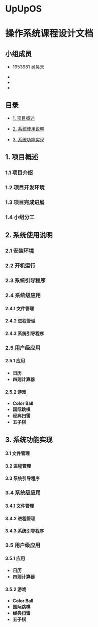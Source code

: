 # UpUpOS



# 操作系统课程设计文档



## 小组成员

+ 1953981 吴昊天
+ 

+ 

+ 



## 目录

+ [1. 项目概述](#1-项目概述 )

+ [2. 系统使用说明](#2-系统使用说明)

+ [3. 系统功能实现](#3-系统功能实现)





## 1. 项目概述



### 1.1 项目介绍

### 1.2 项目开发环境

### 1.3 项目完成进展

### 1.4 小组分工





## 2. 系统使用说明



### 2.1 安装环境

### 2.2 开机运行

### 2.3 系统引导程序

### 2.4 系统级应用



#### 2.4.1 文件管理

#### 2.4.2 进程管理

#### 2.4.3 系统引导程序

### 2.5 用户级应用



#### 2.5.1 应用

+ **日历**
+ **四则计算器**

#### 2.5.2 游戏

+ **Color Ball**
+ **国际跳棋**
+ **经典扫雷**
+ **五子棋**

## 3. 系统功能实现

#### 3.1 文件管理

#### 3.2 进程管理

#### 3.3 系统引导程序

### 3.4 系统级应用



#### 3.4.1 文件管理

#### 3.4.2 进程管理

#### 3.4.3 系统引导程序

### 3.5 用户级应用



#### 3.5.1 应用

+ **日历**
+ **四则计算器**

#### 3.5.2 游戏

+ **Color Ball**
+ **国际跳棋**
+ **经典扫雷**
+ **五子棋**





